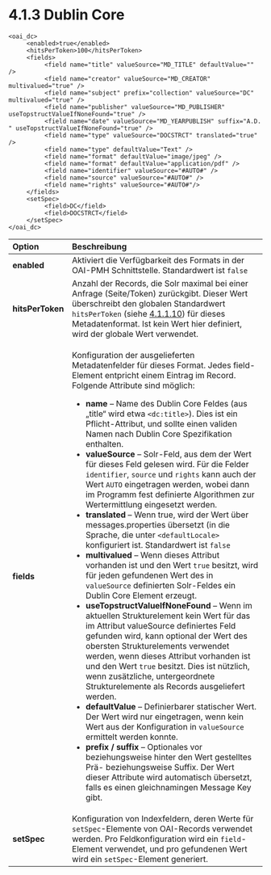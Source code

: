 # 4.1.3 Dublin Core

```markup
<oai_dc>
     <enabled>true</enabled>
     <hitsPerToken>100</hitsPerToken>
     <fields>
          <field name="title" valueSource="MD_TITLE" defaultValue="" />
          <field name="creator" valueSource="MD_CREATOR" multivalued="true" />
          <field name="subject" prefix="collection" valueSource="DC" multivalued="true" />
          <field name="publisher" valueSource="MD_PUBLISHER" useTopstructValueIfNoneFound="true" />
          <field name="date" valueSource="MD_YEARPUBLISH" suffix="A.D. " useTopstructValueIfNoneFound="true" />
          <field name="type" valueSource="DOCSTRCT" translated="true" />
          <field name="type" defaultValue="Text" />
          <field name="format" defaultValue="image/jpeg" />
          <field name="format" defaultValue="application/pdf" />
          <field name="identifier" valueSource="#AUTO#" />
          <field name="source" valueSource="#AUTO#" />
          <field name="rights" valueSource="#AUTO#"/>
     </fields>
     <setSpec>
          <field>DC</field>
          <field>DOCSTRCT</field>
     </setSpec>
</oai_dc>
```

<table>
  <thead>
    <tr>
      <th style="text-align:left"><b>Option</b>
      </th>
      <th style="text-align:left">Beschreibung</th>
    </tr>
  </thead>
  <tbody>
    <tr>
      <td style="text-align:left"><b>enabled</b>
      </td>
      <td style="text-align:left">Aktiviert die Verf&#xFC;gbarkeit des Formats in der OAI-PMH Schnittstelle.
        Standardwert ist <code>false</code>
      </td>
    </tr>
    <tr>
      <td style="text-align:left"><b>hitsPerToken</b>
      </td>
      <td style="text-align:left">Anzahl der Records, die Solr maximal bei einer Anfrage (Seite/Token) zur&#xFC;ckgibt.
        Dieser Wert &#xFC;berschreibt den globalen Standardwert <code>hitsPerToken</code> (siehe
        <a
        href="4.1.1.md#H4.1.10.Parameter:hitsPerToken">4.1.1.10</a>) f&#xFC;r dieses Metadatenformat. Ist kein Wert hier definiert,
          wird der globale Wert verwendet.</td>
    </tr>
    <tr>
      <td style="text-align:left"><b>fields</b>
      </td>
      <td style="text-align:left">
        <p>Konfiguration der ausgelieferten Metadatenfelder f&#xFC;r dieses Format.
          Jedes field-Element entpricht einem Eintrag im Record. Folgende Attribute
          sind m&#xF6;glich:</p>
        <ul>
          <li><b>name</b> &#x2013; Name des Dublin Core Feldes (aus &#x201E;title&#x201C;
            wird etwa <code>&lt;dc:title&gt;</code>). Dies ist ein Pflicht-Attribut,
            und sollte einen validen Namen nach Dublin Core Spezifikation enthalten.</li>
          <li><b>valueSource</b> &#x2013; Solr-Feld, aus dem der Wert f&#xFC;r dieses
            Feld gelesen wird. F&#xFC;r die Felder <code>identifier</code>, <code>source</code> und <code>rights</code> kann
            auch der Wert <code>AUTO</code> eingetragen werden, wobei dann im Programm
            fest definierte Algorithmen zur Wertermittlung eingesetzt werden.</li>
          <li><b>translated</b> &#x2013; Wenn true, wird der Wert &#xFC;ber messages.properties
            &#xFC;bersetzt (in die Sprache, die unter <code>&lt;defaultLocale&gt;</code> konfiguriert
            ist. Standardwert ist <code>false</code>
          </li>
          <li><b>multivalued</b> &#x2013; Wenn dieses Attribut vorhanden ist und den
            Wert <code>true</code> besitzt, wird f&#xFC;r jeden gefundenen Wert des in <code>valueSource</code> definierten
            Solr-Feldes ein Dublin Core Element erzeugt.</li>
          <li><b>useTopstructValueIfNoneFound</b> &#x2013; Wenn im aktuellen Strukturelement
            kein Wert f&#xFC;r das im Attribut valueSource definiertes Feld gefunden
            wird, kann optional der Wert des obersten Strukturelements verwendet werden,
            wenn dieses Attribut vorhanden ist und den Wert <code>true</code> besitzt.
            Dies ist n&#xFC;tzlich, wenn zus&#xE4;tzliche, untergeordnete Strukturelemente
            als Records ausgeliefert werden.</li>
          <li><b>defaultValue</b> &#x2013; Definierbarer statischer Wert. Der Wert wird
            nur eingetragen, wenn kein Wert aus der Konfiguration in <code>valueSource</code> ermittelt
            werden konnte.</li>
          <li><b>prefix / suffix</b> &#x2013; Optionales vor beziehungsweise hinter den
            Wert gestelltes Pr&#xE4;- beziehungsweise Suffix. Der Wert dieser Attribute
            wird automatisch &#xFC;bersetzt, falls es einen gleichnamingen Message
            Key gibt.</li>
        </ul>
      </td>
    </tr>
    <tr>
      <td style="text-align:left"><b>setSpec</b>
      </td>
      <td style="text-align:left">Konfiguration von Indexfeldern, deren Werte f&#xFC;r <code>setSpec</code>-Elemente
        von OAI-Records verwendet werden. Pro Feldkonfiguration wird ein <code>field</code>-Element
        verwendet, und pro gefundenen Wert wird ein <code>setSpec</code>-Element
        generiert.</td>
    </tr>
  </tbody>
</table>